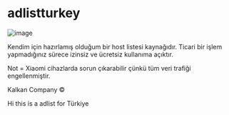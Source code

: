 # adlistturkey



![image](https://user-images.githubusercontent.com/59330779/174316295-1550835d-f615-4310-8716-d5ac84bea9e4.png)




Kendim için hazırlamış olduğum bir host listesi kaynağıdır.
Ticari bir işlem yapmadığınız sürece izinsiz ve ücretsiz kullanıma açıktır.

Not = Xiaomi cihazlarda sorun çıkarabilir çünkü tüm veri trafiği engellenmiştir.

Kalkan Company ©

Hi this is a adlist for Türkiye
